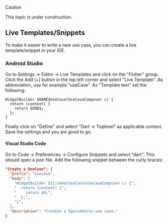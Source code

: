 > [!CAUTION]
> This topic is under construction.

## Live Templates/Snippets
To make it easier to write a new use case, you can create a live template/snippet in your IDE.

### Android Studio
Go to Settings -> Editor -> Live Templates and click on the "Flutter" group.
Click the Add (+) button in the top left corner and select "Live Template".
As abbreviation, use for example "useCase".
As "Template text" set the following:
```
WidgetBuilder $NAME$UseCase(UseCaseComposer c) {
  return (context) {
    return $END$;
  };
}
```
Finally click on "Define" and select "Dart -> Toplevel" as applicable context.
Save the settings and you are good to go.

#### Visual Studio Code
Go to Code -> Preferences -> Configure Snippets and select "dart".
This should open a json file.
Add the following snippet between the curly braces:
```json
"Create a UseCase": {
  "prefix": "usecase",
  "body": [
    "WidgetBuilder ${1:name}UseCase(UseCaseComposer c) {",
    "  return (context) {",
    "    return $0;",
    "  };",
    "}",
  ],
  "description": "Creates a Speisekarte use case."
}
```
